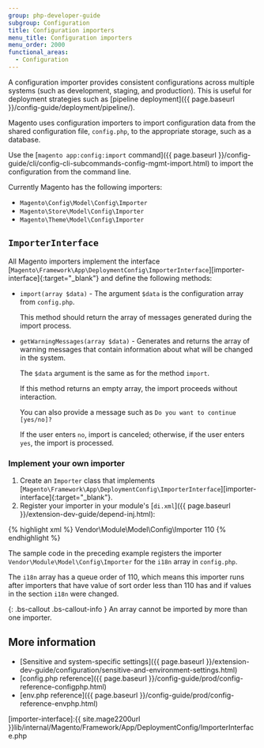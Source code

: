 ```yaml
---
group: php-developer-guide
subgroup: Configuration
title: Configuration importers
menu_title: Configuration importers
menu_order: 2000
functional_areas:
  - Configuration
---
```


A configuration importer provides consistent configurations across multiple systems (such as development, staging, and production).
This is useful for deployment strategies such as [pipeline deployment]({{ page.baseurl }}/config-guide/deployment/pipeline/).

Magento uses configuration importers to import configuration data from the shared configuration file, `config.php`, to the appropriate storage, such as a database.

Use the [`magento app:config:import` command]({{ page.baseurl }}/config-guide/cli/config-cli-subcommands-config-mgmt-import.html) to import the configuration from the command line.

Currently Magento has the following importers:

* `Magento\Config\Model\Config\Importer`
* `Magento\Store\Model\Config\Importer`
* `Magento\Theme\Model\Config\Importer`

## `ImporterInterface`

All Magento importers implement the interface [`Magento\Framework\App\DeploymentConfig\ImporterInterface`][importer-interface]{:target="_blank"} and define the following methods:

* `import(array $data)` - The argument `$data` is the configuration array from `config.php`.

  This method should return the array of messages generated during the import process.

* `getWarningMessages(array $data)` - Generates and returns the array of warning messages that contain information about what will be changed in the system.

  The `$data` argument is the same as for the method `import`.

  If this method returns an empty array, the import proceeds without interaction.

  You can also provide a message such as `Do you want to continue [yes/no]?`

  If the user enters `no`, import is canceled; otherwise, if the user enters `yes`, the import is processed.

### Implement your own importer

1. Create an `Importer` class that implements [`Magento\Framework\App\DeploymentConfig\ImporterInterface`][importer-interface]{:target="_blank"}.
2. Register your importer in your module's [`di.xml`]({{ page.baseurl }}/extension-dev-guide/depend-inj.html):

{% highlight xml %}
<type name="Magento\Deploy\Model\DeploymentConfig\ImporterPool">
    <arguments>
        <argument name="importers" xsi:type="array">
            <item name="i18n" xsi:type="array">
                <item name="class" xsi:type="string">Vendor\Module\Model\Config\Importer</item>
                <item name="sortOrder" xsi:type="number">110</item>
            </item>
        </argument>
    </arguments>
</type>
{% endhighlight %}

The sample code in the preceding example registers the importer `Vendor\Module\Model\Config\Importer` for the `i18n` array in `config.php`.

The `i18n` array has a queue order of 110, which means this importer runs after importers that have value of sort order less than 110 has and if values in the section `i18n` were changed.

{: .bs-callout .bs-callout-info }
An array cannot be imported by more than one importer.

## More information

* [Sensitive and system-specific settings]({{ page.baseurl }}/extension-dev-guide/configuration/sensitive-and-environment-settings.html)
* [config.php reference]({{ page.baseurl }}/config-guide/prod/config-reference-configphp.html)
* [env.php reference]({{ page.baseurl }}/config-guide/prod/config-reference-envphp.html)

[importer-interface]:{{ site.mage2200url }}lib/internal/Magento/Framework/App/DeploymentConfig/ImporterInterface.php
